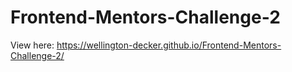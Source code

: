 # Frontend-Mentors-Challenge-2
View here: https://wellington-decker.github.io/Frontend-Mentors-Challenge-2/
